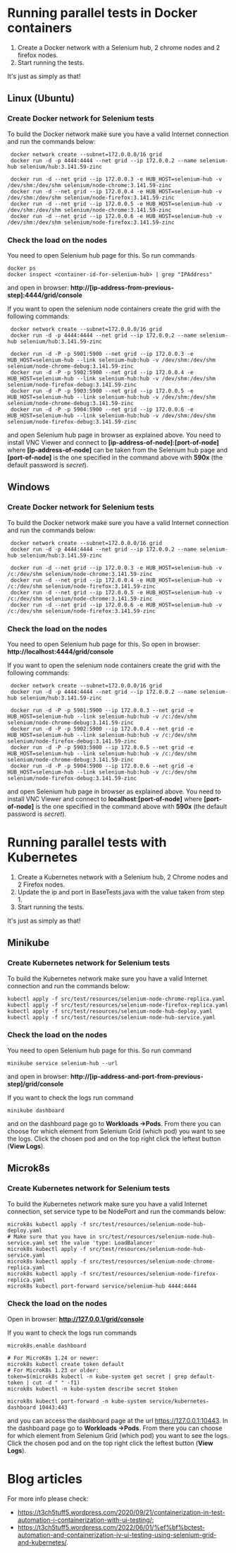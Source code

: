 # Running parallel tests in Docker containers

1. Create a Docker network with a Selenium hub, 2 chrome nodes and 2 firefox nodes.
2. Start running the tests.

It's just as simply as that!

## Linux (Ubuntu)

### Create Docker network for Selenium tests 
To build the Docker network make sure you have a valid Internet connection and run the commands below:
```shell script
 docker network create --subnet=172.0.0.0/16 grid
 docker run -d -p 4444:4444 --net grid --ip 172.0.0.2 --name selenium-hub selenium/hub:3.141.59-zinc
 
 docker run -d --net grid --ip 172.0.0.3 -e HUB_HOST=selenium-hub -v /dev/shm:/dev/shm selenium/node-chrome:3.141.59-zinc
 docker run -d --net grid --ip 172.0.0.4 -e HUB_HOST=selenium-hub -v /dev/shm:/dev/shm selenium/node-firefox:3.141.59-zinc
 docker run -d --net grid --ip 172.0.0.5 -e HUB_HOST=selenium-hub -v /dev/shm:/dev/shm selenium/node-chrome:3.141.59-zinc
 docker run -d --net grid --ip 172.0.0.6 -e HUB_HOST=selenium-hub -v /dev/shm:/dev/shm selenium/node-firefox:3.141.59-zinc
```

### Check the load on the nodes
You need to open Selenium hub page for this. So run commands
```shell script
docker ps
docker inspect <container-id-for-selenium-hub> | grep "IPAddress"
```
and open in browser: **http://[ip-address-from-previous-step]:4444/grid/console**

If you want to open the selenium node containers create the grid with the following commands:
```shell script
 docker network create --subnet=172.0.0.0/16 grid
 docker run -d -p 4444:4444 --net grid --ip 172.0.0.2 --name selenium-hub selenium/hub:3.141.59-zinc
 
 docker run -d -P -p 5901:5900 --net grid --ip 172.0.0.3 -e HUB_HOST=selenium-hub --link selenium-hub:hub -v /dev/shm:/dev/shm selenium/node-chrome-debug:3.141.59-zinc
 docker run -d -P -p 5902:5900 --net grid --ip 172.0.0.4 -e HUB_HOST=selenium-hub --link selenium-hub:hub -v /dev/shm:/dev/shm selenium/node-firefox-debug:3.141.59-zinc
 docker run -d -P -p 5903:5900 --net grid --ip 172.0.0.5 -e HUB_HOST=selenium-hub --link selenium-hub:hub -v /dev/shm:/dev/shm selenium/node-chrome-debug:3.141.59-zinc
 docker run -d -P -p 5904:5900 --net grid --ip 172.0.0.6 -e HUB_HOST=selenium-hub --link selenium-hub:hub -v /dev/shm:/dev/shm selenium/node-firefox-debug:3.141.59-zinc
```
and open Selenium hub page in browser as explained above. You need to install VNC Viewer and connect to **[ip-address-of-node]:[port-of-node]** where **[ip-address-of-node]** can be taken from the Selenium hub page and **[port-of-node]** is the one specified in the command above with **590x** (the default password is *secret*). 

## Windows

### Create Docker network for Selenium tests
To build the Docker network make sure you have a valid Internet connection and run the commands below:
```shell script
 docker network create --subnet=172.0.0.0/16 grid
 docker run -d -p 4444:4444 --net grid --ip 172.0.0.2 --name selenium-hub selenium/hub:3.141.59-zinc
 
 docker run -d --net grid --ip 172.0.0.3 -e HUB_HOST=selenium-hub -v /c:/dev/shm selenium/node-chrome:3.141.59-zinc
 docker run -d --net grid --ip 172.0.0.4 -e HUB_HOST=selenium-hub -v /c:/dev/shm selenium/node-firefox:3.141.59-zinc
 docker run -d --net grid --ip 172.0.0.5 -e HUB_HOST=selenium-hub -v /c:/dev/shm selenium/node-chrome:3.141.59-zinc
 docker run -d --net grid --ip 172.0.0.6 -e HUB_HOST=selenium-hub -v /c:/dev/shm selenium/node-firefox:3.141.59-zinc
```

### Check the load on the nodes
You need to open Selenium hub page for this. So open in browser: **http://localhost:4444/grid/console**

If you want to open the selenium node containers create the grid with the following commands:
```shell script
 docker network create --subnet=172.0.0.0/16 grid
 docker run -d -p 4444:4444 --net grid --ip 172.0.0.2 --name selenium-hub selenium/hub:3.141.59-zinc
 
 docker run -d -P -p 5901:5900 --ip 172.0.0.3 --net grid -e HUB_HOST=selenium-hub --link selenium-hub:hub -v /c:/dev/shm selenium/node-chrome-debug:3.141.59-zinc
 docker run -d -P -p 5902:5900 --ip 172.0.0.4 --net grid -e HUB_HOST=selenium-hub --link selenium-hub:hub -v /c:/dev/shm selenium/node-firefox-debug:3.141.59-zinc
 docker run -d -P -p 5903:5900 --ip 172.0.0.5 --net grid -e HUB_HOST=selenium-hub --link selenium-hub:hub -v /c:/dev/shm selenium/node-chrome-debug:3.141.59-zinc
 docker run -d -P -p 5904:5900 --ip 172.0.0.6 --net grid -e HUB_HOST=selenium-hub --link selenium-hub:hub -v /c:/dev/shm selenium/node-firefox-debug:3.141.59-zinc
```
and open Selenium hub page in browser as explained above. You need to install VNC Viewer and connect to **localhost:[port-of-node]** where **[port-of-node]** is the one specified in the command above with **590x** (the default password is *secret*). 

# Running parallel tests with Kubernetes

1. Create a Kubernetes network with a Selenium hub, 2 Chrome nodes and 2 Firefox nodes.
2. Update the ip and port in BaseTests.java with the value taken from step 1.
3. Start running the tests.

It's just as simply as that!

## Minikube

### Create Kubernetes network for Selenium tests
To build the Kubernetes network make sure you have a valid Internet connection and run the commands below:
```shell script
kubectl apply -f src/test/resources/selenium-node-chrome-replica.yaml
kubectl apply -f src/test/resources/selenium-node-firefox-replica.yaml
kubectl apply -f src/test/resources/selenium-node-hub-deploy.yaml
kubectl apply -f src/test/resources/selenium-node-hub-service.yaml
```

### Check the load on the nodes
You need to open Selenium hub page for this. So run command
```shell script
minikube service selenium-hub --url
```
and open in browser: **http://[ip-address-and-port-from-previous-step]/grid/console**

If you want to check the logs run command
```shell script
minikube dashboard
```

and on the dashboard page go to **Workloads ->Pods**. From there you can choose for which element from Selenium Grid (which pod) you want to see the logs. Click the chosen pod and on the top right click the leftest button (**View Logs**).

## Microk8s

### Create Kubernetes network for Selenium tests
To build the Kubernetes network make sure you have a valid Internet connection, set service type to be NodePort and run the commands below:
```shell script
microk8s kubectl apply -f src/test/resources/selenium-node-hub-deploy.yaml
# Make sure that you have in src/test/resources/selenium-node-hub-service.yaml set the value 'type: LoadBalancer'
microk8s kubectl apply -f src/test/resources/selenium-node-hub-service.yaml
microk8s kubectl apply -f src/test/resources/selenium-node-chrome-replica.yaml
microk8s kubectl apply -f src/test/resources/selenium-node-firefox-replica.yaml
microk8s kubectl port-forward service/selenium-hub 4444:4444
```

### Check the load on the nodes
Open in browser: **http://127.0.0.1/grid/console**

If you want to check the logs run commands
```shell script
microk8s.enable dashboard

# For MicroK8s 1.24 or newer:
microk8s kubectl create token default
# For MicroK8s 1.23 or older:
token=$(microk8s kubectl -n kube-system get secret | grep default-token | cut -d " " -f1)
microk8s kubectl -n kube-system describe secret $token

microk8s kubectl port-forward -n kube-system service/kubernetes-dashboard 10443:443
```

and you can access the dashboard page at the url https://127.0.0.1:10443. In the dashboard page go to **Workloads ->Pods**. From there you can choose for which element from Selenium Grid (which pod) you want to see the logs. Click the chosen pod and on the top right click the leftest button (**View Logs**).

# Blog articles

For more info please check: 
 - https://t3ch5tuff5.wordpress.com/2020/09/21/containerization-in-test-automation-i-containerization-with-ui-testing/;
 - https://t3ch5tuff5.wordpress.com/2022/06/01/%ef%bf%bctest-automation-and-containerization-iv-ui-testing-using-selenium-grid-and-kubernetes/.

